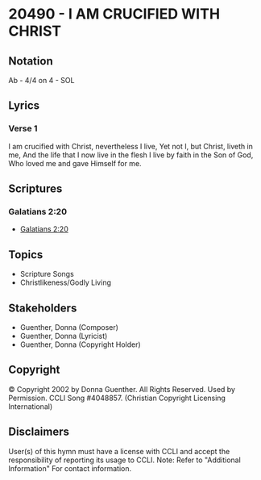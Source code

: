 # 20490 - I AM CRUCIFIED WITH CHRIST

## Notation

Ab - 4/4 on 4 - SOL

## Lyrics

### Verse 1

I am crucified with Christ, nevertheless I live, Yet not I, but Christ, liveth in me, And the life that I now live in the flesh I live by faith in the Son of God, Who loved me and gave Himself for me.


## Scriptures

### Galatians 2:20

- [Galatians 2:20](https://www.biblegateway.com/passage/?search=Galatians%202%3A20)


## Topics

- Scripture Songs
- Christlikeness/Godly Living

## Stakeholders

- Guenther, Donna (Composer)
- Guenther, Donna (Lyricist)
- Guenther, Donna (Copyright Holder)

## Copyright

© Copyright 2002 by Donna Guenther. All Rights Reserved. Used by Permission. CCLI Song #4048857.
(Christian Copyright Licensing International)

## Disclaimers

User(s) of this hymn must have a license with CCLI and accept the responsibility of reporting its usage to CCLI.
Note: Refer to "Additional Information" For contact information.

